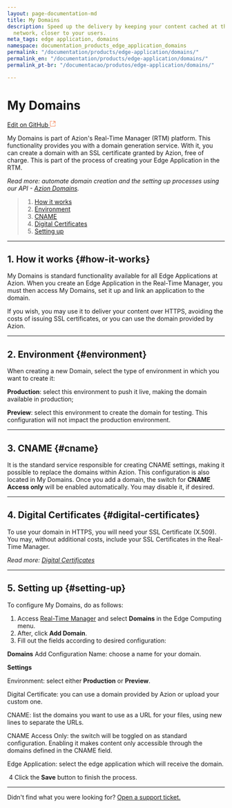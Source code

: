 ```yaml
---
layout: page-documentation-md
title: My Domains
description: Speed up the delivery by keeping your content cached at the edge of the
  network, closer to your users.
meta_tags: edge application, domains
namespace: documentation_products_edge_application_domains
permalink: "/documentation/products/edge-application/domains/"
permalink_en: "/documentation/products/edge-application/domains/"
permalink_pt-br: "/documentacao/produtos/edge-application/domains/"

---
```

# **My Domains**

[Edit on GitHub <svg width="14" height="14" xmlns="http://www.w3.org/2000/svg"><g fill="none" stroke="#F3652B"><path d="M4.81.71H.672v11.43H12.1V8.001" stroke-width=".8"/><path d="M6.87.786h5.155V5.94M6.31 6.5L12.026.786"/></g></svg>](https://github.com/aziontech/docs_en/edit/master/edge-application/domains/index.md)

My Domains is part of Azion's Real-Time Manager (RTM) platform. This functionality provides you with a domain generation service. With it, you can create a domain with an SSL certificate granted by Azion, free of charge. This is part of the process of creating your Edge Application in the RTM. 

*Read more: automate domain creation and the setting up processes using our API - [Azion Domains](https://www.azion.com/en/documentation/products/api/v3/domains/).*

> 1. [How it works](#how-it-works)
> 2. [Environment](#environment)
> 3. [CNAME](#cname)
> 4. [Digital Certificates](#digital-certificates)
> 5. [Setting up](#setting-up)

---

## 1. How it works {#how-it-works}

My Domains is standard functionality available for all Edge Applications at Azion. When you create an Edge Application in the Real-Time Manager, you must then access My Domains, set it up and link an application to the domain.

If you wish, you may use it to deliver your content over HTTPS, avoiding the costs of issuing SSL certificates, or you can use the domain provided by Azion.

---

## 2. Environment {#environment}

When creating a new Domain, select the type of environment in which you want to create it:

**Production**: select this environment to push it live, making the domain available in production;

**Preview**: select this environment to create the domain for testing. This configuration will not impact the production environment.

------

## 3. CNAME {#cname}

It is the standard service responsible for creating CNAME settings, making it possible to replace the domains within Azion. This configuration is also located in My Domains. Once you add a domain, the switch for **CNAME Access only** will be enabled automatically. You may disable it, if desired.

---

## 4. Digital Certificates {#digital-certificates}

To use your domain in HTTPS, you will need your SSL Certificate (X.509). You may, without additional costs, include your SSL Certificates in the Real-Time Manager.

*Read more: [Digital Certificates](https://www.azion.com/en/documentation/products/edge-application/digital-certificates/)*

---

## 5. Setting up {#setting-up}

To configure My Domains, do as follows:

1. Access [Real-Time Manager](https://manager.azion.com/) and select **Domains** in the Edge Computing menu.
2. After, click **Add Domain**.
3. Fill out the fields according to desired configuration:

**Domains**
Add Configuration Name: choose a name for your domain.

**Settings**

Environment: select either **Production** or **Preview**.

Digital Certificate: you can use a domain provided by Azion or upload your custom one.

CNAME: list the domains you want to use as a URL for your files, using new lines to separate the URLs.

CNAME Access Only: the switch will be toggled on as standard configuration. Enabling it makes content only accessible through the domains defined in the CNAME field.

Edge Application: select the edge application which will receive the domain.

​	4 Click the **Save** button to finish the process.

---

Didn't find what you were looking for? [Open a support ticket.](https://tickets.azion.com/)
